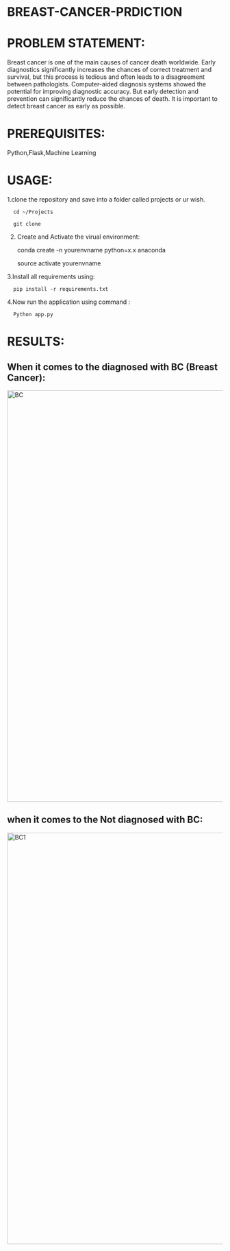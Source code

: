 # BREAST-CANCER-PRDICTION

# PROBLEM STATEMENT:

Breast cancer is one of the main causes of cancer death worldwide. Early diagnostics significantly increases the chances of correct treatment and survival, but this process is tedious and often leads to a disagreement between pathologists. Computer-aided diagnosis systems showed the potential for improving diagnostic accuracy. But early detection and prevention can significantly reduce the chances of death. It is important to detect breast cancer as early as possible.

# PREREQUISITES:

Python,Flask,Machine Learning

# USAGE:
 1.clone the repository and save into a folder called projects or ur wish.
 
      cd ~/Projects
      
      git clone 
      
 2. Create and Activate the virual environment:
 
      conda create -n yourenvname python=x.x anaconda
      
      source activate yourenvname
      
 
 3.Install all  requirements using: 
      
      pip install -r requirements.txt
      
  4.Now run the application using command :
  
      Python app.py
      
      
 #  RESULTS:
  
 ## When it comes to the diagnosed with BC (Breast Cancer):
  
     
<img width="960" alt="BC" src="https://user-images.githubusercontent.com/76062756/143530078-40687882-8572-4a53-a2fe-50f6474ad3a3.png">
     
      
 ## when it comes to the  Not diagnosed with BC:
  
<img width="960" alt="BC1" src="https://user-images.githubusercontent.com/76062756/143530110-61b10d2f-ec18-4eb9-bba3-5ad52ea4be3e.png">

